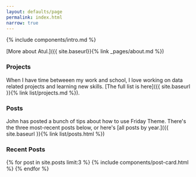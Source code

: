 ```yaml
---
layout: defaults/page
permalink: index.html
narrow: true
---
```


{% include components/intro.md %}

[More about Atul.]({{ site.baseurl}}{% link _pages/about.md %})

<!-- <div class="card mb-3">
    <img class="card-img-top" src = "https://drscdn.500px.org/photo/143841823/q%3D80_m%3D1500/v2?webp=true&sig=3c0fa3b75ac4098ca23a31d681a6bc4d2dc91877294fd966dd202aa5b5eb3688"/>
    <div class="card-body bg-light">
        <div class="card-text">A picture from when John was on holiday in the Peak District.</div>
    </div>
</div> -->

### Projects

When I have time betweeen my work and school, I love working on data related projects and learning new skills. [The full list is here]({{ site.baseurl }}{% link list/projects.md %}).

### Posts

John has posted a bunch of tips about how to use Friday Theme. There's the three most-recent posts below, or here's [all posts by year.]({{ site.baseurl }}{% link list/posts.html %})

### Recent Posts

{% for post in site.posts limit:3 %}
{% include components/post-card.html %}
{% endfor %}
